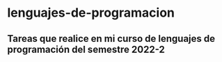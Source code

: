 # lenguajes-de-programacion
## Tareas que realice en mi curso de lenguajes de programación del semestre 2022-2
